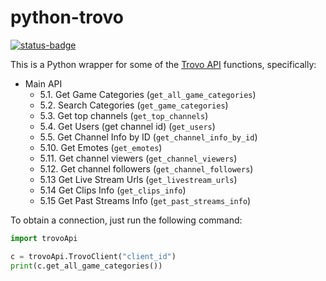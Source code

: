 # python-trovo

[![status-badge](https://ci.codeberg.org/api/badges/wolfangaukang/python-trovo/status.svg)](https://ci.codeberg.org/wolfangaukang/python-trovo)

This is a Python wrapper for some of the [Trovo API](https://developer.trovo.live/docs/APIs.html) functions, specifically:

- Main API
  - 5.1. Get Game Categories (`get_all_game_categories`)
  - 5.2. Search Categories (`get_game_categories`)
  - 5.3. Get top channels (`get_top_channels`)
  - 5.4. Get Users (get channel id) (`get_users`)
  - 5.5. Get Channel Info by ID (`get_channel_info_by_id`)
  - 5.10. Get Emotes (`get_emotes`)
  - 5.11. Get channel viewers (`get_channel_viewers`)
  - 5.12. Get channel followers (`get_channel_followers`)
  - 5.13 Get Live Stream Urls (`get_livestream_urls`)
  - 5.14 Get Clips Info (`get_clips_info`)
  - 5.15 Get Past Streams Info (`get_past_streams_info`)

To obtain a connection, just run the following command:
```python
import trovoApi

c = trovoApi.TrovoClient("client_id")
print(c.get_all_game_categories())
```
